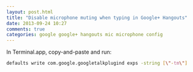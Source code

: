 ```yaml
---
layout: post.html
title: "Disable microphone muting when typing in Google+ Hangouts"
date: 2013-09-24 10:27
comments: true
categories: google google+ hangouts mic microphone config
---
```


In Terminal.app, copy-and-paste and run:

``` sh
defaults write com.google.googletalkplugind exps -string [\"-tm\"]
```
